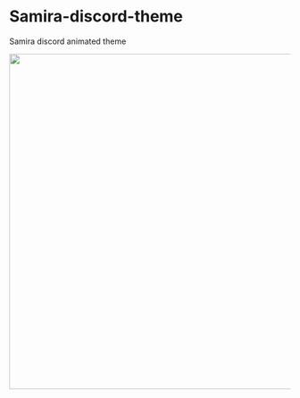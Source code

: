 # Samira-discord-theme
Samira discord animated theme


<img src="https://postimg.cc/N9PmjTLm" width="600">

